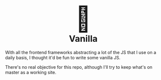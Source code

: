 <h1 align="center">
  <p style="font-size: 80px; margin: 0;">
  🍦
  </p>
  Vanilla 
</h1>

With all the frontend frameworks abstracting a lot of the JS that I use on a daily basis, I thought it'd be fun to write some vanilla JS.

There's no real objective for this repo, although I'll try to keep what's on master as a working site.

